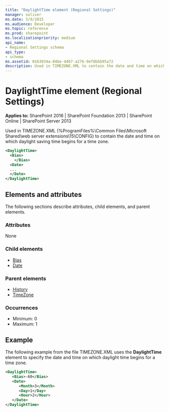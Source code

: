 ```yaml
---
title: "DaylightTime element (Regional Settings)"
manager: soliver
ms.date: 3/9/2015
ms.audience: Developer
ms.topic: reference
ms.prod: sharepoint
ms.localizationpriority: medium
api_name:
- Regional Settings schema
api_type:
- schema
ms.assetid: 0163934a-04be-4467-a276-9ef8bbb95a72
description: Used in TIMEZONE.XML to contain the date and time on which daylight saving time begins for a time zone.
---
```


# DaylightTime element (Regional Settings)

**Applies to:** SharePoint 2016 | SharePoint Foundation 2013 | SharePoint Online | SharePoint Server 2013
  
Used in TIMEZONE.XML (%ProgramFiles%\Common Files\Microsoft Shared\web server extensions\15\CONFIG) to contain the date and time on which daylight saving time begins for a time zone.
  
```XML
<DaylightTime>
  <Bias>
    </Bias>
  <Date>
  ...
  </Date>
</DaylightTime>
```

## Elements and attributes

The following sections describe attributes, child elements, and parent elements.

### Attributes

None
   
### Child elements

- [Bias](bias-element-regional-settings.md)
- [Date](date-element-regional-settings.md)
   
### Parent elements

- [History](history-element-regional-settings.md)
- [TimeZone](timezone-element-regional-settings.md)
   
### Occurrences

- Minimum: 0
- Maximum: 1  
   
## Example

The following example from the file TIMEZONE.XML uses the **DaylightTime** element to specify the date and time on which daylight time begins for a time zone. 
  
```XML
<DaylightTime>
   <Bias>-60</Bias>
   <Date>
      <Month>3</Month>
      <Day>1</Day>
      <Hour>2</Hour>
   </Date>
</DaylightTime>
```



